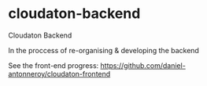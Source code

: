 # cloudaton-backend
Cloudaton Backend

In the proccess of re-organising & developing the backend

See the front-end progress: https://github.com/daniel-antonneroy/cloudaton-frontend
